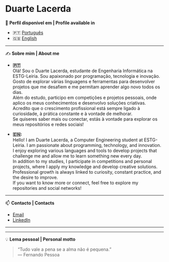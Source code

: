 # Duarte Lacerda

📄 **Perfil disponível em | Profile available in**

- 🇵🇹 [Português](https://github.com/DuarteLacerda/DuarteLacerda/blob/main/README-PT.md)
- 🇬🇧 [English](https://github.com/DuarteLacerda/DuarteLacerda/blob/main/README-EN.md)

---

✍️ **Sobre mim | About me**

- **🇵🇹**  
Olá! Sou o Duarte Lacerda, estudante de Engenharia Informática na ESTG-Leiria. Sou apaixonado por programação, tecnologia e inovação.  
Gosto de explorar várias linguagens e ferramentas para desenvolver projetos que me desafiem e me permitam aprender algo novo todos os dias.  
Além do estudo, participo em competições e projetos pessoais, onde aplico os meus conhecimentos e desenvolvo soluções criativas.  
Acredito que o crescimento profissional está sempre ligado à curiosidade, à prática constante e à vontade de melhorar.  
Se quiseres saber mais ou conectar, estás à vontade para explorar os meus repositórios e redes sociais!

- **​🇪​​🇳​:**  
Hello! I am Duarte Lacerda, a Computer Engineering student at ESTG-Leiria. I am passionate about programming, technology, and innovation.  
I enjoy exploring various languages and tools to develop projects that challenge me and allow me to learn something new every day.  
In addition to my studies, I participate in competitions and personal projects, where I apply my knowledge and develop creative solutions.  
Professional growth is always linked to curiosity, constant practice, and the desire to improve.  
If you want to know more or connect, feel free to explore my repositories and social networks!

---

📫 **Contacto | Contacts**

- [Email](mailto:duartelacerda4@gmail.com)
- [LinkedIn](www.linkedin.com/in/duarte-lacerda-545136235)

---

---

💡 **Lema pessoal | Personal motto**

> “Tudo vale a pena se a alma não é pequena.”  
> — Fernando Pessoa

